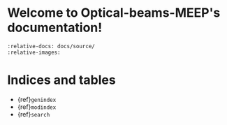 # Welcome to Optical-beams-MEEP's documentation!

```{include} ../../README.md
:relative-docs: docs/source/
:relative-images:
```



# Indices and tables

* {ref}`genindex`
* {ref}`modindex`
* {ref}`search`
